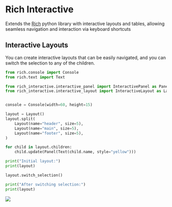 # Rich Interactive
Extends the [Rich](https://github.com/Textualize/rich) python library with interactive layouts and tables, allowing seamless navigation and interaction via keyboard shortcuts


## Interactive Layouts

You can create interactive layouts that can be easily navigated, and you can switch the selection to any of the children.

```python
from rich.console import Console
from rich.text import Text

from rich_interactive.interactive_panel import InteractivePanel as Panel
from rich_interactive.interactive_layout import InteractiveLayout as Layout


console = Console(width=60, height=15)

layout = Layout()
layout.split(
    Layout(name="header", size=5),
    Layout(name="main", size=5),
    Layout(name="footer", size=5),
)

for child in layout.children:
    child.update(Panel(Text(child.name, style="yellow")))

print("Initial layout:")
print(layout)

layout.switch_selection()

print("After switching selection:")
print(layout)

```

<!-- ![](./docs/images/interactive_layout.png) -->
![](https://raw.githubusercontent.com/noisy/rich_interactive/main/docs/images/interactive_layout.png)
